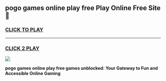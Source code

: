 
## pogo games online play free Play Online Free Site 👋
<h3>
<a href="https://download.freeplayer.one?title=pogo_games_online_play_free&ref=21F">CLICK TO PLAY</a></h3>
<hr>

<h3>
<a href="https://download.freeplayer.one?title=pogo_games_online_play_free&ref=21F">CLICK 2 PLAY</a>
  
</h3>

<a href="https://download.freeplayer.one?title=pogo_games_online_play_free&ref=21F"><img src="https://cdnb.artstation.com/p/assets/images/images/032/539/853/original/anto-thomas-button-gif.gif"></a>


**pogo games online play free games unblocked: Your Gateway to Fun and Accessible Online Gaming**
